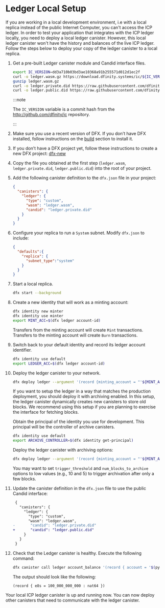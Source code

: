 # Ledger Local Setup

If you are working in a local development environment, i.e with a local replica instead of the public Internet Computer, you can't access the ICP ledger. In order to test your application that integrates with the ICP ledger locally, you need to deploy a local ledger canister. However, this local ledger canister won't have the history and balances of the live ICP ledger.
Follow the steps below to deploy your copy of the ledger canister to a local replica.

1.  Get a pre-built Ledger canister module and Candid interface files.

    ``` sh
    export IC_VERSION=dd3a710b03bd3ae10368a91b255571d012d1ec2f
    curl -o ledger.wasm.gz https://download.dfinity.systems/ic/${IC_VERSION}/canisters/ledger-canister_notify-method.wasm.gz
    gunzip ledger.wasm.gz
    curl -o ledger.private.did https://raw.githubusercontent.com/dfinity/ic/${IC_VERSION}/rs/rosetta-api/ledger.did
    curl -o ledger.public.did https://raw.githubusercontent.com/dfinity/ic/${IC_VERSION}/rs/rosetta-api/ledger_canister/ledger.did
    ```

    :::note

    The `IC_VERSION` variable is a commit hash from the <http://github.com/dfinity/ic> repository.

    :::

2.  Make sure you use a recent version of DFX. If you don’t have DFX installed, follow instructions on the [build](../../build/install-upgrade-remove) section to install it.

3.  If you don’t have a DFX project yet, follow these instructions to create a new DFX project: [dfx-new](../../../references/cli-reference/dfx-new.md)

4.  Copy the file you obtained at the first step (`ledger.wasm`, `ledger.private.did`, `ledger.public.did`) into the root of your project.

5.  Add the following canister definition to the `dfx.json` file in your project:

    ``` json
    {
      "canisters": {
        "ledger": {
          "type": "custom",
          "wasm": "ledger.wasm",
          "candid": "ledger.private.did"
        }
      }
    }
    ```
    
6. Configure your replica to run a `System` subnet. Modify `dfx.json` to include:
     ```json
     {
       "defaults":{
         "replica": {
           "subnet_type":"system"
         }
       }
     }
     ```

6.  Start a local replica.

    ``` sh
    dfx start --background
    ```

7.  Create a new identity that will work as a minting account:

    ``` sh
    dfx identity new minter
    dfx identity use minter
    export MINT_ACC=$(dfx ledger account-id)
    ```

    Transfers from the minting account will create `Mint` transactions. Transfers to the minting account will create `Burn` transactions.

8.  Switch back to your default identity and record its ledger account identifier.

    ``` sh
    dfx identity use default
    export LEDGER_ACC=$(dfx ledger account-id)
    ```

9.  Deploy the ledger canister to your network.

    ``` sh
    dfx deploy ledger --argument '(record {minting_account = "'${MINT_ACC}'"; initial_values = vec { record { "'${LEDGER_ACC}'"; record { e8s=100_000_000_000 } }; }; send_whitelist = vec {}})'
    ```

    If you want to setup the ledger in a way that matches the production deployment, you should deploy it with archiving enabled. In this setup, the ledger canister dynamically creates new canisters to store old blocks. We recommend using this setup if you are planning to exercise the interface for fetching blocks.

    Obtain the principal of the identity you use for development. This principal will be the controller of archive canisters.

    ``` sh
    dfx identity use default
    export ARCHIVE_CONTROLLER=$(dfx identity get-principal)
    ```

    Deploy the ledger canister with archiving options:

    ``` sh
    dfx deploy ledger --argument '(record {minting_account = "'${MINT_ACC}'"; initial_values = vec { record { "'${LEDGER_ACC}'"; record { e8s=100_000_000_000 } }; }; send_whitelist = vec {}; archive_options = opt record { trigger_threshold = 2000; num_blocks_to_archive = 1000; controller_id = principal "'${ARCHIVE_CONTROLLER}'" }})'
    ```

    You may want to set `trigger_threshold` and `num_blocks_to_archive` options to low values (e.g., 10 and 5) to trigger archivation after only a few blocks.

10. Update the canister definition in the `dfx.json` file to use the public Candid interface:

    ``` diff
     {
       "canisters": {
         "ledger": {
           "type": "custom",
           "wasm": "ledger.wasm",
    -       "candid": "ledger.private.did"
    +       "candid": "ledger.public.did"
         }
       }
     }
    ```

11. Check that the Ledger canister is healthy. Execute the following command:

    ``` sh
    dfx canister call ledger account_balance '(record { account = '$(python3 -c 'print("vec{" + ";".join([str(b) for b in bytes.fromhex("'$LEDGER_ACC'")]) + "}")')' })'
    ```

    The output should look like the following:

        (record { e8s = 100_000_000_000 : nat64 })

Your local ICP ledger canister is up and running now. You can now deploy other canisters that need to communicate with the ledger canister.
